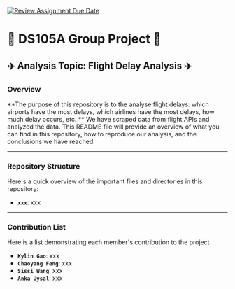 [![Review Assignment Due Date](https://classroom.github.com/assets/deadline-readme-button-24ddc0f5d75046c5622901739e7c5dd533143b0c8e959d652212380cedb1ea36.svg)](https://classroom.github.com/a/WKKzpWVj)

# 📝 DS105A Group Project 📝 

## ✈️ Analysis Topic: Flight Delay Analysis ✈️

### Overview

**The purpose of this repository is to the analyse flight delays: which airports have the most delays, which airlines have the most delays, how much delay occurs, etc. ** We have scraped data from flight APIs and analyzed the data. This README file will provide an overview of what you can find in this repository, how to reproduce our analysis, and the conclusions we have reached.

--- 

### Repository Structure

Here's a quick overview of the important files and directories in this repository:

- **`xxx`**: xxx

---

### Contribution List

Here is a list demonstrating each member's contribution to the project
- **`Kylin Gao`**: xxx
- **`Chaoyang Feng`**: xxx
- **`Sissi Wang`**: xxx
- **`Anka Uysal`**: xxx
